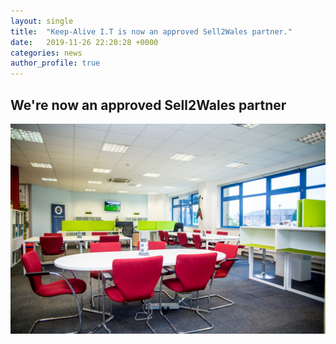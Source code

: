 ```yaml
---
layout: single
title:  "Keep-Alive I.T is now an approved Sell2Wales partner."
date:   2019-11-26 22:20:28 +0000
categories: news
author_profile: true
---
```


## We're now an approved Sell2Wales partner
<img src="/assets/images/welsh-ice.jpg" />

